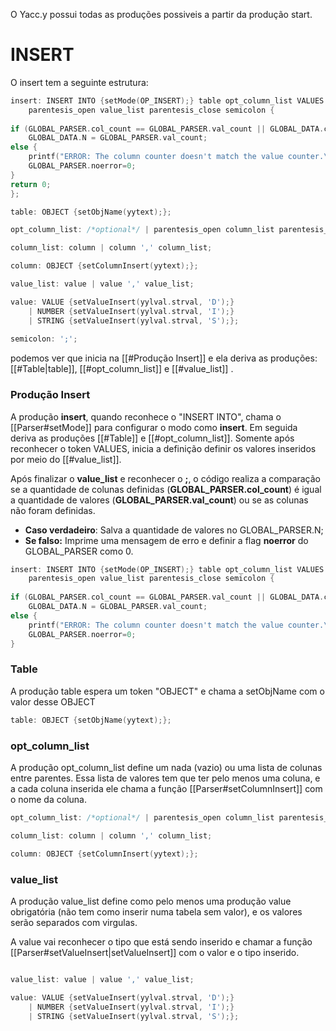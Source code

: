 O Yacc.y possui todas as produções possiveis a partir da produção start.


# INSERT

O insert tem a seguinte estrutura:

```c
insert: INSERT INTO {setMode(OP_INSERT);} table opt_column_list VALUES
	parentesis_open value_list parentesis_close semicolon {
	
if (GLOBAL_PARSER.col_count == GLOBAL_PARSER.val_count || GLOBAL_DATA.columnName == NULL)
	GLOBAL_DATA.N = GLOBAL_PARSER.val_count;
else {
	printf("ERROR: The column counter doesn't match the value counter.\n");
	GLOBAL_PARSER.noerror=0;
}
return 0;
};

table: OBJECT {setObjName(yytext);};

opt_column_list: /*optional*/ | parentesis_open column_list parentesis_close;

column_list: column | column ',' column_list;

column: OBJECT {setColumnInsert(yytext);};

value_list: value | value ',' value_list;

value: VALUE {setValueInsert(yylval.strval, 'D');}
	| NUMBER {setValueInsert(yylval.strval, 'I');}
	| STRING {setValueInsert(yylval.strval, 'S');};
	
semicolon: ';';
```

podemos ver que inicia na [[#Produção Insert]] e ela deriva as produções: [[#Table|table]], 
[[#opt_column_list]] e [[#value_list]] . 

### Produção Insert

 A produção **insert**, quando reconhece o "INSERT INTO", chama o [[Parser#setMode]] para configurar o modo como **insert**. Em seguida deriva as produções [[#Table]] e [[#opt_column_list]]. Somente após reconhecer o token VALUES, inicia a definição definir os valores inseridos por meio do [[#value_list]]. 

Após finalizar o **value_list** e reconhecer o **;**, o código realiza a comparação se a quantidade de colunas definidas (**GLOBAL_PARSER.col_count**) é igual a quantidade de valores (**GLOBAL_PARSER.val_count**) ou se as colunas não foram definidas. 

- **Caso verdadeiro**:  Salva a quantidade de valores no GLOBAL_PARSER.N; 
- **Se falso:** Imprime uma mensagem de erro e definir a flag **noerror** do GLOBAL_PARSER como 0.

```C
insert: INSERT INTO {setMode(OP_INSERT);} table opt_column_list VALUES
	parentesis_open value_list parentesis_close semicolon {
	
if (GLOBAL_PARSER.col_count == GLOBAL_PARSER.val_count || GLOBAL_DATA.columnName == NULL)
	GLOBAL_DATA.N = GLOBAL_PARSER.val_count;
else {
	printf("ERROR: The column counter doesn't match the value counter.\n");
	GLOBAL_PARSER.noerror=0;
}
```

### Table
A produção table espera um token "OBJECT" e chama a setObjName com o valor desse OBJECT

```C
table: OBJECT {setObjName(yytext);};
```
### opt_column_list

A produção opt_column_list define um nada (vazio) ou uma lista de colunas entre parentes. Essa lista de valores tem que ter pelo menos uma coluna, e a cada coluna inserida ele chama a função [[Parser#setColumnInsert]] com o nome da coluna.

```C
opt_column_list: /*optional*/ | parentesis_open column_list parentesis_close;

column_list: column | column ',' column_list;

column: OBJECT {setColumnInsert(yytext);};
```

### value_list
A produção value_list define como pelo menos uma produção value obrigatória (não tem como inserir numa tabela sem valor), e os valores serão separados com virgulas. 

A value vai reconhecer o tipo que está sendo inserido e chamar a função [[Parser#setValueInsert|setValueInsert]]
com o valor e o tipo inserido.

```C

value_list: value | value ',' value_list;

value: VALUE {setValueInsert(yylval.strval, 'D');}
	| NUMBER {setValueInsert(yylval.strval, 'I');}
	| STRING {setValueInsert(yylval.strval, 'S');};
	
```